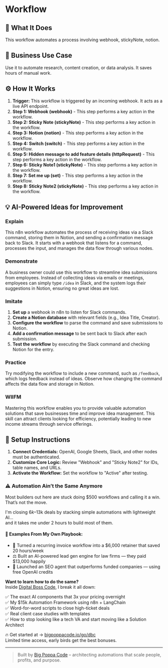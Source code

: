 # Workflow

## 🚀 What It Does
This workflow automates a process involving webhook, stickyNote, notion.

## 💼 Business Use Case
Use it to automate research, content creation, or data analysis. It saves hours of manual work.

## ⚙️ How It Works
1.  **Trigger:** This workflow is triggered by an incoming webhook. It acts as a live API endpoint.
2. **Step 1: Webhook (webhook)** - This step performs a key action in the workflow.
3. **Step 2: Sticky Note (stickyNote)** - This step performs a key action in the workflow.
4. **Step 3: Notion (notion)** - This step performs a key action in the workflow.
5. **Step 4: Switch (switch)** - This step performs a key action in the workflow.
6. **Step 5: Hidden message to add feature details (httpRequest)** - This step performs a key action in the workflow.
7. **Step 6: Sticky Note1 (stickyNote)** - This step performs a key action in the workflow.
8. **Step 7: Set me up (set)** - This step performs a key action in the workflow.
9. **Step 8: Sticky Note2 (stickyNote)** - This step performs a key action in the workflow.

## 💡 AI-Powered Ideas for Improvement
### Explain
This n8n workflow automates the process of receiving ideas via a Slack command, storing them in Notion, and sending a confirmation message back to Slack. It starts with a webhook that listens for a command, processes the input, and manages the data flow through various nodes.

### Demonstrate
A business owner could use this workflow to streamline idea submissions from employees. Instead of collecting ideas via emails or meetings, employees can simply type `/idea` in Slack, and the system logs their suggestions in Notion, ensuring no great ideas are lost.

### Imitate
1. **Set up** a webhook in n8n to listen for Slack commands.
2. **Create a Notion database** with relevant fields (e.g., Idea Title, Creator).
3. **Configure the workflow** to parse the command and save submissions to Notion.
4. **Add a confirmation message** to be sent back to Slack after each submission.
5. **Test the workflow** by executing the Slack command and checking Notion for the entry.

### Practice
Try modifying the workflow to include a new command, such as `/feedback`, which logs feedback instead of ideas. Observe how changing the command affects the data flow and storage in Notion.

### WIIFM
Mastering this workflow enables you to provide valuable automation solutions that save businesses time and improve idea management. This skill can attract clients looking for efficiency, potentially leading to new income streams through service offerings.

## 🔧 Setup Instructions
1. **Connect Credentials:** OpenAI, Google Sheets, Slack, and other nodes must be authenticated.
2. **Customize Core Logic:** Review "Webhook" and "Sticky Note2" for IDs, table names, and URLs.
3. **Activate the Workflow:** Set the workflow to "Active" after testing.

### ⚠️ Automation Ain’t the Same Anymore

Most builders out here are stuck doing $500 workflows and calling it a win.  
That’s not the move.  

I'm closing $6k–$13k deals by stacking simple automations with lightweight AI...  
and it takes me under 2 hours to build most of them.

#### 🧠 Examples From My Own Playbook:
- 🔁 Turned a recurring invoice workflow into a $6,000 retainer that saved 20 hours/week  
- ⚖️ Built an AI-powered lead gen engine for law firms — they paid $13,000 happily  
- 🚀 Launched an SEO agent that outperforms funded companies — using free OpenAI credits  

**Want to learn how to do the same?**  
Inside [Digital Boss Code](https://bigpoppacode.io/go/dbc), I break it all down:

✅ The exact AI components that 3x your pricing overnight  
✅ My $15k Automation Framework using n8n + LangChain  
✅ Word-for-word scripts to close high-ticket deals  
✅ Real client case studies with templates  
✅ How to stop looking like a tech VA and start moving like a Solution Architect  

🔥 Get started at → [bigpoppacode.io/go/dbc](https://bigpoppacode.io/go/dbc)  
Limited time access, early birds get the best bonuses.

---
> Built by [Big Poppa Code](https://bigpoppacode.io) – architecting automations that scale people, profits, and purpose.
